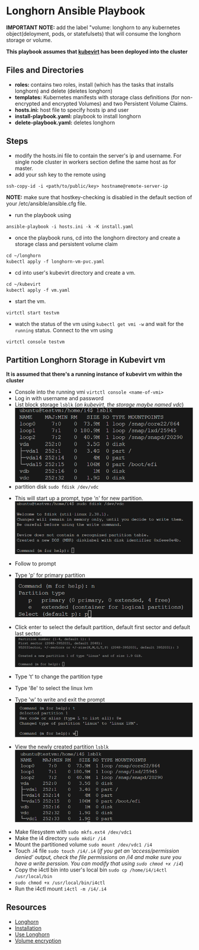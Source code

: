 # Longhorn Ansible Playbook 

**IMPORTANT NOTE:** add the label "volume: longhorn to any kubernetes object(deloyment, pods, or statefulsets) that will consume the longhorn storage or volume.

**This playbook assumes that [kubevirt](../kubevirt) has been deployed into the cluster**

## Files and Directories

- **roles:** contains two roles, install (which has the tasks that installs longhorn) and delete (deletes longhorn)
- **templates:** Kubernetes manifests with storage class definitions (for non-encrypted and encrypted Volumes) and two Persistent Volume Claims.
- **hosts.ini:** host file to specify hosts ip and user
- **install-playbook.yaml:** playbook to install longhorn
- **delete-playbook.yaml:** deletes longhorn 

## Steps
- modify the hosts.ini file to contain the server's ip and username. For single node cluster in workers section define the same host as for master.
- add your ssh key to the remote using 
```ShellSession
ssh-copy-id -i <path/to/public/key> hostname@remote-server-ip
```
**NOTE:** make sure that hostkey-checking is disabled in the default section of your /etc/ansible/ansible.cfg file.

- run the playbook using 
```ShellSession
ansible-playbook -i hosts.ini -k -K install.yaml
``` 
- once the playbook runs, cd into the longhorn directory and create a storage class and persistent volume claim 
```ShellSession
cd ~/longhorn
kubectl apply -f longhorn-vm-pvc.yaml
``` 
- cd into user's kubevirt directory and create a vm.
```ShellSession
cd ~/kubevirt
kubectl apply -f vm.yaml
```  
- start the vm.
```ShellSession
virtctl start testvm
```
- watch the status of the vm using `kubectl get vmi -w` and wait for the `running` status. Connect to the vm using 
```ShellSession
virtctl console testvm
```
## Partition Longhorn Storage in Kubevirt vm
**It is assumed that there's a running instance of kubevirt vm within the cluster**
- Console into the running vmi `virtctl console <name-of-vmi>`
- Log in with username and password
- List block storage `lsblk` (*on kubevirt, the storage maybe named vdc*)
![Alt text](./images/a.png)
- partition disk `sudo fdisk /dev/vdc` 
* This will start up a prompt, type 'n' for new partition.
![Alt text](./images/image.png) 
* Follow to prompt

* Type 'p' for primary partition
![Alt text](./images/image0.png)

* Click enter to select the default partition, default first sector and default last sector.
![Alt text](./images/image1.png)
* Type 't' to change the partition type
* Type '8e' to select the linux lvm
* Type 'w' to write and exit the prompt
![Alt text](./images/image2.png)
* View the newly created partition `lsblk`
![Alt text](./images/image3.png)
  
- Make filesystem with `sudo mkfs.ext4 /dev/vdc1`
- Make the i4 directory `sudo mkdir /i4`
- Mount the partitioned volume `sudo mount /dev/vdc1 /i4`
- Touch .i4 file `sudo touch /i4/.i4` (*if you get an 'access/permission denied' output, check the file permissions on /i4 and make sure you have a write perssion. You can modify that using `sudo chmod +x /i4`*)
- Copy the i4ctl bin into user's local bin `sudo cp /home/i4/i4ctl /usr/local/bin`
- `sudo chmod +x /usr/local/bin/i4ctl`
- Run the i4ctl mount `i4ctl -m /i4/.i4`

## Resources
- [Longhorn](https://longhorn.io/docs/1.5.1/what-is-longhorn/)
- [Installation](https://longhorn.io/docs/1.5.1/deploy/install/)
- [Use Longhorn](https://longhorn.io/docs/1.5.1/volumes-and-nodes/create-volumes/)
- [Volume encryption](https://longhorn.io/docs/1.5.1/advanced-resources/security/volume-encryption/)